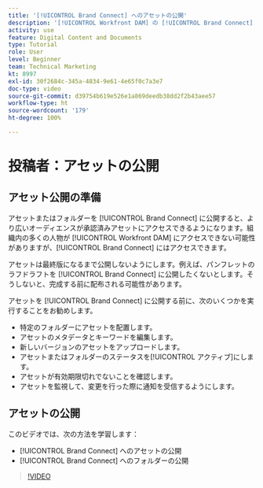 ```yaml
---
title: '[!UICONTROL Brand Connect] へのアセットの公開'
description: '[!UICONTROL Workfront DAM] の [!UICONTROL Brand Connect] にアセットとフォルダーを公開する方法について説明します。'
activity: use
feature: Digital Content and Documents
type: Tutorial
role: User
level: Beginner
team: Technical Marketing
kt: 8997
exl-id: 30f2684c-345a-4834-9e61-4e65f0c7a3e7
doc-type: video
source-git-commit: d39754b619e526e1a869deedb38dd2f2b43aee57
workflow-type: ht
source-wordcount: '179'
ht-degree: 100%

---
```


# 投稿者：アセットの公開

## アセット公開の準備

アセットまたはフォルダーを [!UICONTROL Brand Connect] に公開すると、より広いオーディエンスが承認済みアセットにアクセスできるようになります。組織内の多くの人物が [!UICONTROL Workfront DAM] にアクセスできない可能性がありますが、[!UICONTROL Brand Connect] にはアクセスできます。

アセットは最終版になるまで公開しないようにします。例えば、パンフレットのラフドラフトを [!UICONTROL Brand Connect] に公開したくないとします。そうしないと、完成する前に配布される可能性があります。

アセットを [!UICONTROL Brand Connect] に公開する前に、次のいくつかを実行することをお勧めします。

* 特定のフォルダーにアセットを配置します。
* アセットのメタデータとキーワードを編集します。
* 新しいバージョンのアセットをアップロードします。
* アセットまたはフォルダーのステータスを[!UICONTROL アクティブ]にします。
* アセットが有効期限切れでないことを確認します。
* アセットを監視して、変更を行った際に通知を受信するようにします。

## アセットの公開

このビデオでは、次の方法を学習します：

* [!UICONTROL Brand Connect] へのアセットの公開
* [!UICONTROL Brand Connect] へのフォルダーの公開

>[!VIDEO](https://video.tv.adobe.com/v/335257/?quality=12)
